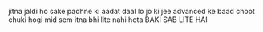 jitna jaldi ho sake padhne ki aadat daal lo jo ki jee advanced ke baad choot chuki hogi 
mid sem itna bhi lite nahi hota 
BAKI SAB LITE HAI 

